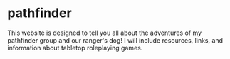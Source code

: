 # pathfinder
This website is designed to tell you all about the adventures of my pathfinder group and our ranger's dog!
I will include resources, links, and information about tabletop roleplaying games.